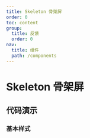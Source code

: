 ```yaml
---
title: Skeleton 骨架屏
order: 0
toc: content
group:
  title: 反馈
  order: 0
nav:
  title: 组件
  path: /components
---
```


# Skeleton 骨架屏

## 代码演示

### 基本样式

<code src="./demos/basic.tsx" />
